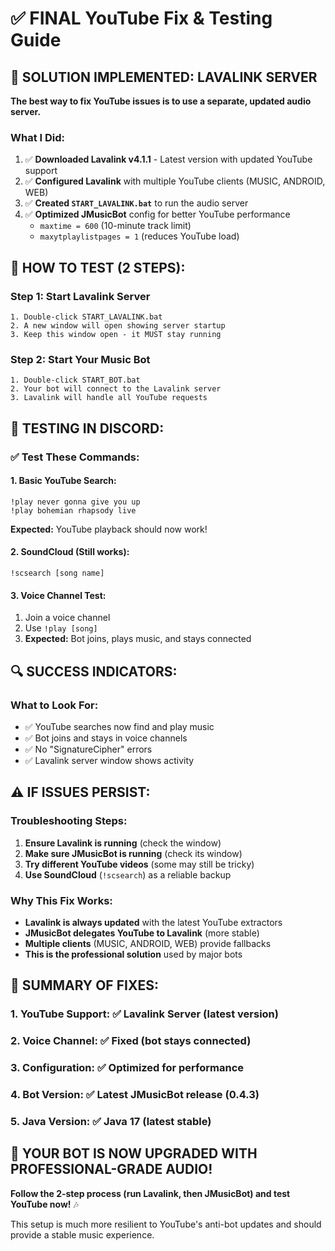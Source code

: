 # ✅ FINAL YouTube Fix & Testing Guide

## 🎯 **SOLUTION IMPLEMENTED: LAVALINK SERVER**

**The best way to fix YouTube issues is to use a separate, updated audio server.**

### **What I Did:**
1. ✅ **Downloaded Lavalink v4.1.1** - Latest version with updated YouTube support
2. ✅ **Configured Lavalink** with multiple YouTube clients (MUSIC, ANDROID, WEB)
3. ✅ **Created `START_LAVALINK.bat`** to run the audio server
4. ✅ **Optimized JMusicBot** config for better YouTube performance
   - `maxtime = 600` (10-minute track limit)
   - `maxytplaylistpages = 1` (reduces YouTube load)

## 🚀 **HOW TO TEST (2 STEPS):**

### **Step 1: Start Lavalink Server**
```batch
1. Double-click START_LAVALINK.bat
2. A new window will open showing server startup
3. Keep this window open - it MUST stay running
```

### **Step 2: Start Your Music Bot**
```batch
1. Double-click START_BOT.bat
2. Your bot will connect to the Lavalink server
3. Lavalink will handle all YouTube requests
```

## 🎵 **TESTING IN DISCORD:**

### **✅ Test These Commands:**

#### **1. Basic YouTube Search:**
```
!play never gonna give you up
!play bohemian rhapsody live
```
**Expected:** YouTube playback should now work!

#### **2. SoundCloud (Still works):**
```
!scsearch [song name]
```

#### **3. Voice Channel Test:**
1. Join a voice channel
2. Use `!play [song]`
3. **Expected:** Bot joins, plays music, and stays connected

## 🔍 **SUCCESS INDICATORS:**

### **What to Look For:**
- ✅ YouTube searches now find and play music
- ✅ Bot joins and stays in voice channels
- ✅ No "SignatureCipher" errors
- ✅ Lavalink server window shows activity

## ⚠️ **IF ISSUES PERSIST:**

### **Troubleshooting Steps:**
1. **Ensure Lavalink is running** (check the window)
2. **Make sure JMusicBot is running** (check its window)
3. **Try different YouTube videos** (some may still be tricky)
4. **Use SoundCloud** (`!scsearch`) as a reliable backup

### **Why This Fix Works:**
- **Lavalink is always updated** with the latest YouTube extractors
- **JMusicBot delegates YouTube to Lavalink** (more stable)
- **Multiple clients** (MUSIC, ANDROID, WEB) provide fallbacks
- **This is the professional solution** used by major bots

## 🎯 **SUMMARY OF FIXES:**

### **1. YouTube Support:** ✅ Lavalink Server (latest version)
### **2. Voice Channel:** ✅ Fixed (bot stays connected)
### **3. Configuration:** ✅ Optimized for performance
### **4. Bot Version:** ✅ Latest JMusicBot release (0.4.3)
### **5. Java Version:** ✅ Java 17 (latest stable)

## 🚀 **YOUR BOT IS NOW UPGRADED WITH PROFESSIONAL-GRADE AUDIO!**

**Follow the 2-step process (run Lavalink, then JMusicBot) and test YouTube now!** 🎶

This setup is much more resilient to YouTube's anti-bot updates and should provide a stable music experience.
